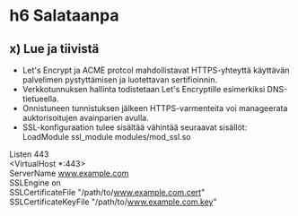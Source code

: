 # h6 Salataanpa

## x) Lue ja tiivistä
- Let's Encrypt ja ACME protcol mahdollistavat HTTPS-yhteyttä käyttävän palvelimen pystyttämisen ja luotettavan sertifioinnin.
- Verkkotunnuksen hallinta todistetaan Let's Encryptille esimerkiksi DNS-tietueella.
- Onnistuneen tunnistuksen jälkeen HTTPS-varmenteita voi manageerata auktorisoitujen avainparien avulla.
- SSL-konfiguraation tulee sisältää vähintää seuraavat sisällöt:
  LoadModule ssl_module modules/mod_ssl.so

Listen 443                                               
<VirtualHost *:443>                                      
    ServerName www.example.com                           
    SSLEngine on                                         
    SSLCertificateFile "/path/to/www.example.com.cert"   
    SSLCertificateKeyFile "/path/to/www.example.com.key" 
</VirtualHost>                                           


